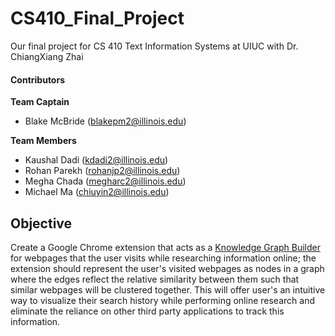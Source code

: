 # CS410_Final_Project

Our final project for CS 410 Text Information Systems at UIUC with Dr. ChiangXiang Zhai

#### Contributors

**Team Captain**
- Blake McBride (blakepm2@illinois.edu)

**Team Members**
- Kaushal Dadi (kdadi2@illinois.edu)
- Rohan Parekh (rohanjp2@illinois.edu)
- Megha Chada (megharc2@illinois.edu)
- Michael Ma (chiuyin2@illinois.edu)

## Objective

Create a Google Chrome extension that acts as a [Knowledge Graph Builder](https://www.ibm.com/topics/knowledge-graph#:~:text=A%20knowledge%20graph%2C%20also%20known,the%20term%20knowledge%20%E2%80%9Cgraph.%E2%80%9D) for webpages that the user visits while researching information online; 
the extension should represent the user's visited webpages as nodes in a graph where the edges reflect the relative similarity between them such that similar webpages will be clustered together. 
This will offer user's an intuitive way to visualize their search history while performing online research and eliminate the reliance on other third party applications to track this information.
